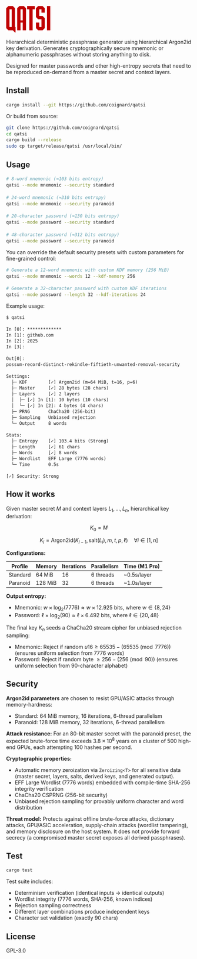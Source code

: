<img src="https://github.com/coignard/qatsi/blob/main/assets/logo.svg?raw=true" alt="Qatsi Logo" height="72">

Hierarchical deterministic passphrase generator using hierarchical Argon2id key derivation. Generates cryptographically secure mnemonic or alphanumeric passphrases without storing anything to disk.

Designed for master passwords and other high-entropy secrets that need to be reproduced on-demand from a master secret and context layers.

## Install

```bash
cargo install --git https://github.com/coignard/qatsi
```

Or build from source:

```bash
git clone https://github.com/coignard/qatsi
cd qatsi
cargo build --release
sudo cp target/release/qatsi /usr/local/bin/
```

## Usage

```bash
# 8-word mnemonic (≈103 bits entropy)
qatsi --mode mnemonic --security standard

# 24-word mnemonic (≈310 bits entropy)
qatsi --mode mnemonic --security paranoid

# 20-character password (≈130 bits entropy)
qatsi --mode password --security standard

# 48-character password (≈312 bits entropy)
qatsi --mode password --security paranoid
```

You can override the default security presets with custom parameters for fine-grained control:

```bash
# Generate a 12-word mnemonic with custom KDF memory (256 MiB)
qatsi --mode mnemonic --words 12 --kdf-memory 256

# Generate a 32-character password with custom KDF iterations
qatsi --mode password --length 32 --kdf-iterations 24
```

Example usage:

```
$ qatsi

In [0]: *************
In [1]: github.com
In [2]: 2025
In [3]:

Out[0]:
possum-record-distinct-rekindle-fiftieth-unwanted-removal-security

Settings:
  ├─ KDF        [✓] Argon2id (m=64 MiB, t=16, p=6)
  ├─ Master     [✓] 28 bytes (28 chars)
  ├─ Layers     [✓] 2 layers
  │  ├─ [✓] In [1]: 10 bytes (10 chars)
  │  └─ [✓] In [2]: 4 bytes (4 chars)
  ├─ PRNG       ChaCha20 (256-bit)
  ├─ Sampling   Unbiased rejection
  └─ Output     8 words

Stats:
  ├─ Entropy    [✓] 103.4 bits (Strong)
  ├─ Length     [✓] 61 chars
  ├─ Words      [✓] 8 words
  ├─ Wordlist   EFF Large (7776 words)
  └─ Time       0.5s

[✓] Security: Strong
```

## How it works

Given master secret $M$ and context layers $L_1, \ldots, L_n$, hierarchical key derivation:

$$K_0 = M$$

$$K_i = \text{Argon2id}(K_{i-1}, \text{salt}(L_i), m, t, p, \ell) \quad \forall i \in [1, n]$$

**Configurations:**

| Profile | Memory | Iterations | Parallelism | Time (M1 Pro) |
|---------|--------|------------|-------------|---------------|
| Standard | 64 MiB | 16 | 6 threads | ~0.5s/layer |
| Paranoid | 128 MiB | 32 | 6 threads | ~1.0s/layer |

**Output entropy:**

- Mnemonic: $w \times \log_2(7776) \approx w \times 12.925$ bits, where $w \in \{8, 24\}$
- Password: $\ell \times \log_2(90) \approx \ell \times 6.492$ bits, where $\ell \in \{20, 48\}$

The final key $K_n$ seeds a ChaCha20 stream cipher for unbiased rejection sampling:

- Mnemonic: Reject if random $u16 \geq 65535 - (65535 \pmod{7776})$ (ensures uniform selection from 7776 words)
- Password: Reject if random byte $\geq 256 - (256 \pmod{90})$ (ensures uniform selection from 90-character alphabet)

## Security

**Argon2id parameters** are chosen to resist GPU/ASIC attacks through memory-hardness:

- Standard: 64 MiB memory, 16 iterations, 6-thread parallelism
- Paranoid: 128 MiB memory, 32 iterations, 6-thread parallelism

**Attack resistance:** For an 80-bit master secret with the paranoid preset, the expected brute-force time exceeds $3.8 \times 10^8$ years on a cluster of 500 high-end GPUs, each attempting 100 hashes per second.

**Cryptographic properties:**

- Automatic memory zeroization via `Zeroizing<T>` for all sensitive data (master secret, layers, salts, derived keys, and generated output).
- EFF Large Wordlist (7776 words) embedded with compile-time SHA-256 integrity verification
- ChaCha20 CSPRNG (256-bit security)
- Unbiased rejection sampling for provably uniform character and word distribution

**Threat model:** Protects against offline brute-force attacks, dictionary attacks, GPU/ASIC acceleration, supply-chain attacks (wordlist tampering), and memory disclosure on the host system. It does not provide forward secrecy (a compromised master secret exposes all derived passphrases).

## Test

```bash
cargo test
```

Test suite includes:
- Determinism verification (identical inputs → identical outputs)
- Wordlist integrity (7776 words, SHA-256, known indices)
- Rejection sampling correctness
- Different layer combinations produce independent keys
- Character set validation (exactly 90 chars)

## License

GPL-3.0
